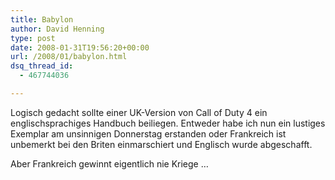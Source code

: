 ```yaml
---
title: Babylon
author: David Henning
type: post
date: 2008-01-31T19:56:20+00:00
url: /2008/01/babylon.html
dsq_thread_id:
  - 467744036

---
```

Logisch gedacht sollte einer UK-Version von Call of Duty 4 ein englischsprachiges Handbuch beiliegen. Entweder habe ich nun ein lustiges Exemplar am unsinnigen Donnerstag erstanden oder Frankreich ist unbemerkt bei den Briten einmarschiert und Englisch wurde abgeschafft.

Aber Frankreich gewinnt eigentlich nie Kriege &#8230;